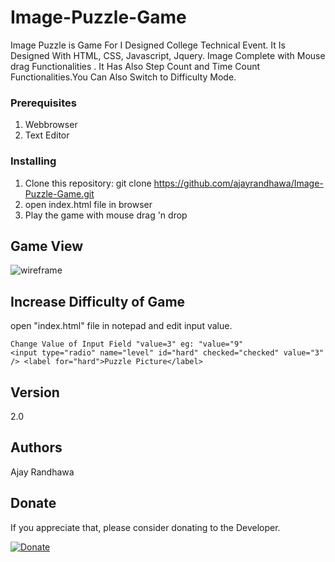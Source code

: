 # Image-Puzzle-Game
Image Puzzle is Game For I Designed College Technical Event. It Is Designed With HTML, CSS, Javascript, Jquery. Image Complete with Mouse drag Functionalities . It Has Also Step Count and Time Count Functionalities.You Can Also Switch to Difficulty Mode.

### Prerequisites

1. Webbrowser
2. Text Editor

### Installing

1. Clone this repository: git clone https://github.com/ajayrandhawa/Image-Puzzle-Game.git
2. open index.html file in browser
3. Play the game with mouse drag 'n drop

## Game View

<img src="Screenshot.jpg" alt="wireframe">

## Increase Difficulty of Game

open "index.html" file in notepad and edit input value.

```
Change Value of Input Field "value=3" eg: "value="9" 
<input type="radio" name="level" id="hard" checked="checked" value="3" /> <label for="hard">Puzzle Picture</label>
```

## Version

2.0

## Authors

Ajay Randhawa

 ## Donate
If you appreciate that, please consider donating to the Developer.

[![Donate](https://cdn.pbrd.co/images/HyQFKkP.png)](https://www.paypal.me/ajayrandhawa) 

